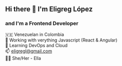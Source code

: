 ## Hi there 👋 I'm Eligreg López

### and I'm a Frontend Developer

🇻🇪 Venezuelan in Colombia
<br>
🌱 Working with verything Javascript (React & Angular)
<br>
📖 Learning DevOps and Cloud 
<br>
📫 eligregl@gmail.com
<br>
🧍‍♀️ She/Her - Ella

<!--
**eligregl/eligregl** is a ✨ _special_ ✨ repository because its `README.md` (this file) appears on your GitHub profile.


